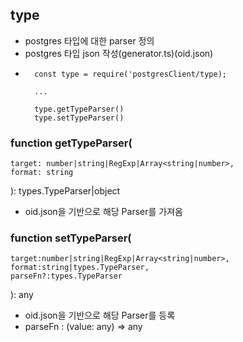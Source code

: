 ## type

- postgres 타입에 대한 parser 정의
- postgres 타입 json 작성(generator.ts)(oid.json)
- ```
    const type = require('postgresClient/type);

    ...

    type.getTypeParser()
    type.setTypeParser()

### function getTypeParser(
    target: number|string|RegExp|Array<string|number>, 
    format: string
): types.TypeParser|object 

- oid.json을 기반으로 해당 Parser를 가져옴

### function setTypeParser(
    target:number|string|RegExp|Array<string|number>, 
    format:string|types.TypeParser, 
    parseFn?:types.TypeParser
): any 

- oid.json을 기반으로 해당 Parser를 등록
- parseFn : (value: any) => any